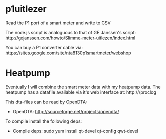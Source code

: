 p1uitlezer
==========

Read the P1 port of a smart meter and write to CSV

The node.js script is analoguous to that of GE Janssen's script: http://gejanssen.com/howto/Slimme-meter-uitlezen/index.html

You can buy a P1 converter cable via: https://sites.google.com/site/nta8130p1smartmeter/webshop

Heatpump 
========

Eventually I will combine the smart meter data with my heatpump data.
The heatpump has a datafile available via it's web interface at: http://<heatpump-ip-address>/proclog

This dta-files can be read by OpenDTA:
* OpenDTA: http://sourceforge.net/projects/opendta/

To compile install the following deps:
* Compile deps:  sudo yum install qt-devel qt-config qwt-devel
